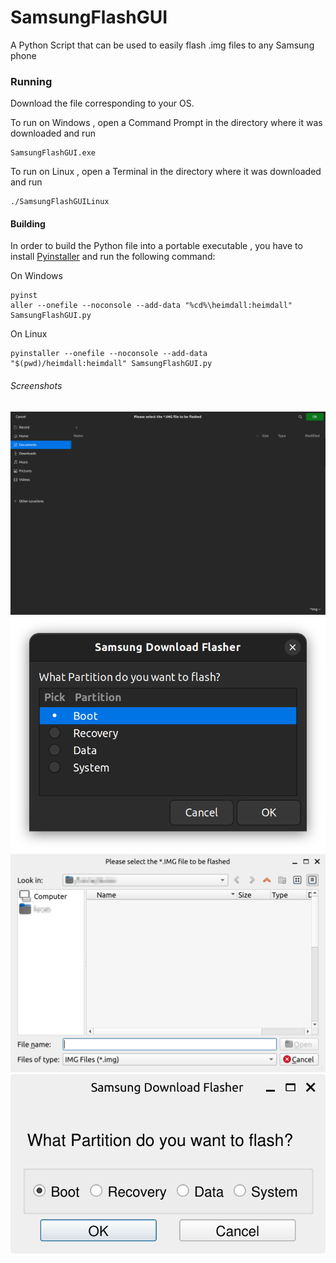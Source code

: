 # SamsungFlashGUI
A Python Script that can be used to easily flash .img files to any Samsung phone
### Running
Download the file corresponding to your OS. 

To run on Windows , open a Command Prompt in the directory where it was downloaded and run 
```
SamsungFlashGUI.exe
```
To run on Linux , open a Terminal in the directory where it was downloaded and run 
```
./SamsungFlashGUILinux
```
#### Building
In order to build the Python file into a portable executable , you have to install [Pyinstaller](https://pyinstaller.org/en/stable/) and run the following command:

On Windows 
```
pyinst
aller --onefile --noconsole --add-data "%cd%\heimdall:heimdall" SamsungFlashGUI.py 
```
On Linux
```
pyinstaller --onefile --noconsole --add-data "$(pwd)/heimdall:heimdall" SamsungFlashGUI.py
```
###### Screenshots
<img src="Images/FileSelect.png" width="600px" > <img src="Images/SelectPart.png" width="600px" >
<img src="Images/FileSelectPy.png" width="600px">
<img src="Images/PartSelectPy.png" width="600px">